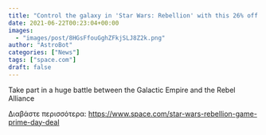 ```yaml
---
title: "Control the galaxy in 'Star Wars: Rebellion' with this 26% off Prime Day game deal"
date: 2021-06-22T00:23:04+00:00
images:
  - "images/post/8HGsFfouGghZFkjSLJ8Z2k.png"
author: "AstroBot"
categories: ["News"]
tags: ["space.com"]
draft: false
---
```


Take part in a huge battle between the Galactic Empire and the Rebel Alliance 

Διαβάστε περισσότερα: https://www.space.com/star-wars-rebellion-game-prime-day-deal
